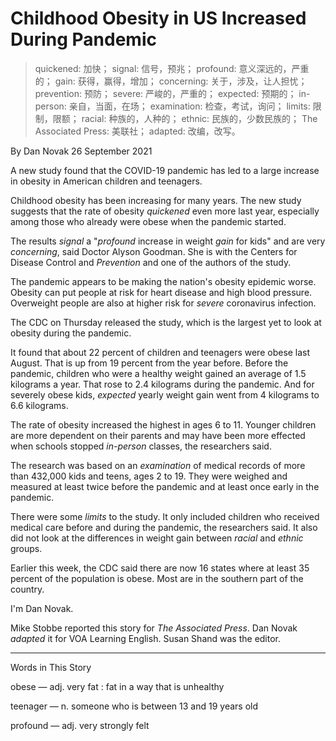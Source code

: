 # Childhood Obesity in US Increased During Pandemic

> quickened: 加快；
signal: 信号，预兆；
profound: 意义深远的，严重的；
> gain: 获得，赢得，增加；
> concerning: 关于，涉及，让人担忧；
> prevention: 预防；
> severe: 严峻的，严重的；
> expected: 预期的；
> in-person: 亲自，当面，在场；
> examination: 检查，考试，询问；
> limits: 限制，限额；
> racial: 种族的，人种的；
> ethnic: 民族的，少数民族的；
> The Associated Press: 美联社；
> adapted: 改编，改写。


By Dan Novak
26 September 2021

A new study found that the COVID-19 pandemic has led to a large increase in obesity in American children and teenagers.

Childhood obesity has been increasing for many years. The new study suggests that the rate of obesity *quickened* even more last year, especially among those who already were obese when the pandemic started.

The results *signal* a "*profound* increase in weight *gain* for kids" and are very *concerning*, said Doctor Alyson Goodman. She is with the Centers for Disease Control and *Prevention* and one of the authors of the study.

The pandemic appears to be making the nation's obesity epidemic worse. Obesity can put people at risk for heart disease and high blood pressure. Overweight people are also at higher risk for *severe* coronavirus infection.

The CDC on Thursday released the study, which is the largest yet to look at obesity during the pandemic.

It found that about 22 percent of children and teenagers were obese last August. That is up from 19 percent from the year before. Before the pandemic, children who were a healthy weight gained an average of 1.5 kilograms a year. That rose to 2.4 kilograms during the pandemic. And for severely obese kids, *expected* yearly weight gain went from 4 kilograms to 6.6 kilograms.

The rate of obesity increased the highest in ages 6 to 11. Younger children are more dependent on their parents and may have been more effected when schools stopped *in-person* classes, the researchers said.

The research was based on an *examination* of medical records of more than 432,000 kids and teens, ages 2 to 19. They were weighed and measured at least twice before the pandemic and at least once early in the pandemic.

There were some *limits* to the study. It only included children who received medical care before and during the pandemic, the researchers said. It also did not look at the differences in weight gain between *racial* and *ethnic* groups.

Earlier this week, the CDC said there are now 16 states where at least 35 percent of the population is obese. Most are in the southern part of the country.

I'm Dan Novak.

Mike Stobbe reported this story for *The Associated Press*. Dan Novak *adapted* it for VOA Learning English. Susan Shand was the editor.

___________________________________________________
Words in This Story

obese — adj. very fat : fat in a way that is unhealthy

teenager — n. someone who is between 13 and 19 years old

profound — adj. very strongly felt